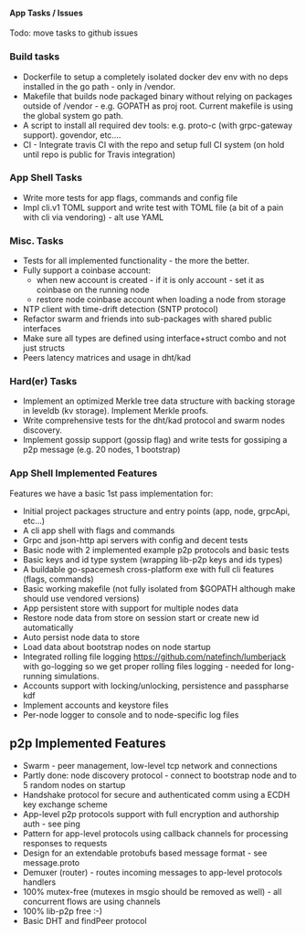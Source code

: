 #### App Tasks / Issues

Todo: move tasks to github issues

### Build tasks
- Dockerfile to setup a completely isolated docker dev env with no deps installed in the go path - only in /vendor.
- Makefile that builds node packaged binary without relying on packages outside of /vendor - e.g. GOPATH as proj root.
Current makefile is using the global system go path.
- A script to install all required dev tools: e.g. proto-c (with grpc-gateway support). govendor, etc....
- CI - Integrate travis CI with the repo and setup full CI system (on hold until repo is public for Travis integration)

### App Shell Tasks
- Write more tests for app flags, commands and config file
- Impl cli.v1 TOML support and write test with TOML file (a bit of a pain with cli via vendoring) - alt use YAML

### Misc. Tasks
- Tests for all implemented functionality - the more the better.
- Fully support a coinbase account:
    - when new account is created - if it is only account - set it as coinbase on the running node
    - restore node coinbase account when loading a node from storage
- NTP client with time-drift detection (SNTP protocol)
- Refactor swarm and friends into sub-packages with shared public interfaces
- Make sure all types are defined using interface+struct combo and not just structs
- Peers latency matrices and usage in dht/kad 

### Hard(er) Tasks
- Implement an optimized Merkle tree data structure with backing storage in leveldb (kv storage). Implement Merkle proofs.
- Write comprehensive tests for the dht/kad protocol and swarm nodes discovery.
- Implement gossip support (gossip flag) and write tests for gossiping a p2p message (e.g. 20 nodes, 1 bootstrap)

### App Shell Implemented Features
Features we have a basic 1st pass implementation for:
- Initial project packages structure and entry points (app, node, grpcApi, etc...)
- A cli app shell with flags and commands
- Grpc and json-http api servers with config and decent tests
- Basic node with 2 implemented example p2p protocols and basic tests
- Basic keys and id type system (wrapping lib-p2p keys and ids types)
- A buildable go-spacemesh cross-platform exe with full cli features (flags, commands)
- Basic working makefile (not fully isolated from $GOPATH although make should use vendored versions)
- App persistent store with support for multiple nodes data
- Restore node data from store on session start or create new id automatically
- Auto persist node data to store
- Load data about bootstrap nodes on node startup
- Integrated rolling file logging https://github.com/natefinch/lumberjack with go-logging so we get proper rolling files logging - needed for long-running simulations.
- Accounts support with locking/unlocking, persistence and passpharse kdf
- Implement accounts and keystore files
- Per-node logger to console and to node-specific log files

## p2p Implemented Features
- Swarm - peer management, low-level tcp network and connections
- Partly done: node discovery protocol - connect to bootstrap node and to 5 random nodes on startup
- Handshake protocol for secure and authenticated comm using a ECDH key exchange scheme
- App-level p2p protocols support with full encryption and authorship auth - see ping
- Pattern for app-level protocols using callback channels for processing responses to requests
- Design for an extendable protobufs based message format - see message.proto
- Demuxer (router) - routes incoming messages to app-level protocols handlers
- 100% mutex-free (mutexes in msgio should be removed as well) - all concurrent flows are using channels
- 100% lib-p2p free :-)
- Basic DHT and findPeer protocol
